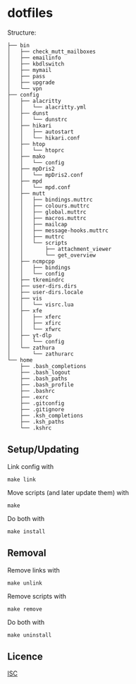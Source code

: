 # dotfiles

Structure:
```
├── bin
│   ├── check_mutt_mailboxes
│   ├── emailinfo
│   ├── kbdlswitch
│   ├── mymail
│   ├── pass
│   ├── upgrade
│   └── vpn
├── config
│   ├── alacritty
│   │   └── alacritty.yml
│   ├── dunst
│   │   └── dunstrc
│   ├── hikari
│   │   ├── autostart
│   │   └── hikari.conf
│   ├── htop
│   │   └── htoprc
│   ├── mako
│   │   └── config
│   ├── mpDris2
│   │   └── mpDris2.conf
│   ├── mpd
│   │   └── mpd.conf
│   ├── mutt
│   │   ├── bindings.muttrc
│   │   ├── colours.muttrc
│   │   ├── global.muttrc
│   │   ├── macros.muttrc
│   │   ├── mailcap
│   │   ├── message-hooks.muttrc
│   │   ├── muttrc
│   │   └── scripts
│   │       ├── attachment_viewer
│   │       └── get_overview
│   ├── ncmpcpp
│   │   ├── bindings
│   │   └── config
│   ├── tkremindrc
│   ├── user-dirs.dirs
│   ├── user-dirs.locale
│   ├── vis
│   │   └── visrc.lua
│   ├── xfe
│   │   ├── xferc
│   │   ├── xfirc
│   │   └── xfwrc
│   ├── yt-dlp
│   │   └── config
│   └── zathura
│       └── zathurarc
└── home
    ├── .bash_completions
    ├── .bash_logout
    ├── .bash_paths
    ├── .bash_profile
    ├── .bashrc
    ├── .exrc
    ├── .gitconfig
    ├── .gitignore
    ├── .ksh_completions
    ├── .ksh_paths
    └── .kshrc
```

## Setup/Updating

Link config with
```shell
make link
```

Move scripts (and later update them) with
```shell
make
```

Do both with
```shell
make install
```

## Removal

Remove links with
```shell
make unlink
```

Remove scripts with
```shell
make remove
```

Do both with
```shell
make uninstall
```

## Licence
[ISC](https://opensource.org/licenses/ISC)
